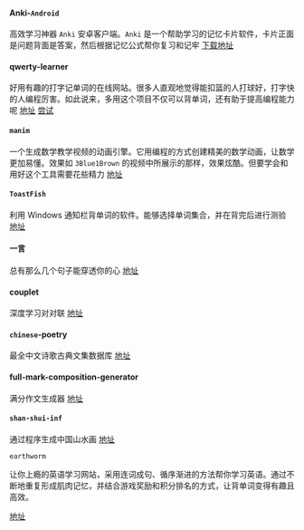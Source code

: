 #### Anki-`Android`

高效学习神器 `Anki` 安卓客户端。`Anki` 是一个帮助学习的记忆卡片软件，卡片正面是问题背面是答案，然后根据记忆公式帮你复习和记牢 [下载地址](https://github.com/ankidroid/Anki-Android/releases/tag/v2.14.3)

#### qwerty-learner

好用有趣的打字记单词的在线网站。很多人直观地觉得能扣篮的人打球好，打字快的人编程厉害。如此说来，多用这个项目不仅可以背单词，还有助于提高编程能力呢 [地址](https://github.com/Kaiyiwing/qwerty-learner) [尝试](https://kaiyiwing.gitee.io/qwerty-learner/)

#### `manim`

一个生成数学教学视频的动画引擎。它用编程的方式创建精美的数学动画，让数学更加易懂。效果如 `3Blue1Brown` 的视频中所展示的那样，效果炫酷。但要学会和用好这个工具需要花些精力 [地址](https://github.com/3b1b/manim)

#### `ToastFish`

利用 Windows 通知栏背单词的软件。能够选择单词集合，并在背完后进行测验 [地址](https://github.com/Uahh/ToastFish)

#### 一言

总有那么几个句子能穿透你的心  [地址](https://hitokoto.cn/)

#### couplet

深度学习对对联 [地址](https://ai.binwang.me/couplet/)

#### `chinese`-poetry

最全中文诗歌古典文集数据库 [地址](https://github.com/chinese-poetry/chinese-poetry)

#### full-mark-composition-generator

满分作文生成器 [地址](https://beautyyu.one/full-mark-composition-generator)

#### `shan-shui-inf`

通过程序生成中国山水画  [地址](https://shan-shui-inf.glitch.me/)

`earthworm`

让你上瘾的英语学习网站，采用连词成句、循序渐进的方法帮你学习英语。通过不断地重复形成肌肉记忆，并结合游戏奖励和积分排名的方式，让背单词变得有趣且高效。

[地址](https://github.com/cuixueshe/earthworm)   
